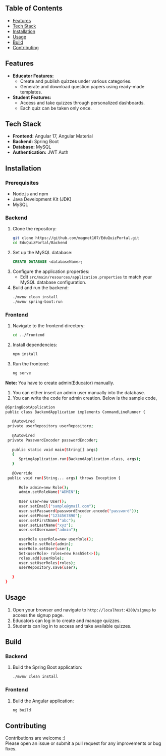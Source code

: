 
## Table of Contents
- [Features](#features)
- [Tech Stack](#tech-stack)
- [Installation](#installation)
- [Usage](#usage)
- [Build](#build)
- [Contributing](#contributing)

## Features
- **Educator Features:**
  - Create and publish quizzes under various categories.
  - Generate and download question papers using ready-made templates.
- **Student Features:**
  - Access and take quizzes through personalized dashboards.
  - Each quiz can be taken only once.

## Tech Stack
- **Frontend:** Angular 17, Angular Material
- **Backend:** Spring Boot
- **Database:** MySQL
- **Authentication:** JWT Auth

## Installation

### Prerequisites
- Node.js and npm
- Java Development Kit (JDK)
- MySQL

### Backend
1. Clone the repository:
    ```bash
    git clone https://github.com/magnet107/EduQuizPortal.git
    cd EduQuizPortal/Backend
    ```
2. Set up the MySQL database:
    ```sql
    CREATE DATABASE <databaseName>;
    ```
3. Configure the application properties:
    - Edit `src/main/resources/application.properties` to match your MySQL database configuration.
4. Build and run the backend:
    ```bash
    ./mvnw clean install
    ./mvnw spring-boot:run
    ```

### Frontend
1. Navigate to the frontend directory:
    ```bash
    cd ../Frontend
    ```
2. Install dependencies:
    ```bash
    npm install
    ```
3. Run the frontend:
    ```bash
    ng serve
    ```
    
 **Note:** You have to create admin(Educator) manually.
 1. You can either insert an admin user manually into the database.
 2.  You can write the code for admin creation. Below is the sample code, 
 ```bash
 @SpringBootApplication  
public class BackendApplication implements CommandLineRunner {  
  
    @Autowired  
  private userRepository userRepository;  
  
    @Autowired  
  private PasswordEncoder passwordEncoder;  
  
    public static void main(String[] args)  
    {  
       SpringApplication.run(BackendApplication.class, args);  
    }  
  
    @Override  
  public void run(String... args) throws Exception {  
  
       Role admin=new Role();  
       admin.setRoleName("ADMIN");  
  
       User user=new User();  
       user.setEmail("sample@gmail.com");  
       user.setPassword(passwordEncoder.encode("password"));  
       user.setPhone("1234567890");  
       user.setFirstName("abc");  
       user.setLastName("xyz");  
       user.setUsername("admin");  
  
       userRole userRole=new userRole();  
       userRole.setRole(admin);  
       userRole.setUser(user);  
       Set<userRole> roles=new HashSet<>();  
       roles.add(userRole);  
       user.setUserRoles(roles);  
       userRepository.save(user);  
  
    }  
}
```
## Usage
1. Open your browser and navigate to `http://localhost:4200/signup` to access the signup page.
2. Educators can log in to create and manage quizzes.
3. Students can log in to access and take available quizzes.


## Build

### Backend
1. Build the Spring Boot application:
    ```bash
    ./mvnw clean install
    ```

### Frontend
1. Build the Angular application:
    ```bash
    ng build
    ```

## Contributing
Contributions are welcome :)
<br>
Please open an issue or submit a pull request for any improvements or bug fixes.
